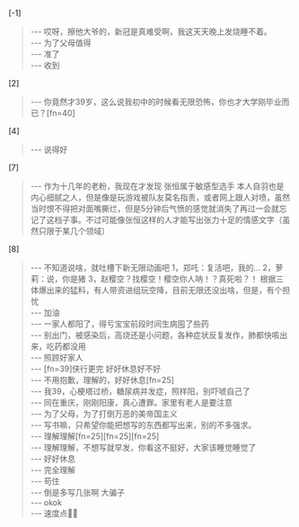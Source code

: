 
[-1] 
>--- 哎呀，擦他大爷的，新冠是真难受啊，我这天天晚上发烧睡不着。<br>
>--- 为了父母值得<br>
>--- 准了<br>
>--- 收到<br>

[2] 
>--- 你竟然才39岁，这么说我初中的时候看无限恐怖，你也才大学刚毕业而已？[fn=40]<br>

[4] 
>--- 说得好<br>

[7] 
>--- 作为十几年的老粉，我现在才发现 张恒属于敏感型选手 本人自羽也是内心细腻之人，但是像是玩游戏被队友莫名指责，或者网上跟人对喷，虽然当时恨不得把对面嘴撕烂，但是5分钟后气愤的感觉就消失了再过一会就忘记了这档子事。不过可能像张恒这样的人才能写出张力十足的情感文字（虽然只限于某几个领域）<br>

[8] 
>--- 不知道说啥，就吐槽下新无限动画吧
1，郑吒：复活吧，我的...
2，萝莉：说，你是猪
3，赵樱空？找樱空！樱空你人呐！？真死啦？！
根据三体爆出来的猛料，有人带资进组玩空降，目前无限还没出啥，但是，有个担忧<br>
>--- 加油<br>
>--- 一家人都阳了，得亏宝宝前段时间生病囤了些药<br>
>--- 别出门，被感染后，高烧还是小问题，各种症状反复发作，肺都快咳出来，吃药都没用<br>
>--- 照顾好家人<br>
>--- [fn=39]侠行更完 好好休息好不好<br>
>--- 不用抱歉，理解的，好好休息[fn=25]<br>
>--- 我39，心梗塔过桥，糖尿病并发症，照样阳，别吓唬自己了<br>
>--- 同在重庆，刚刚阳康，真心遭罪。家里有老人是要注意<br>
>--- 为了父母，为了打倒万恶的美帝国主义<br>
>--- 写书嘛，只希望你能把想写的东西都写出来，别的不多强求。<br>
>--- 理解理解[fn=25][fn=25][fn=25]<br>
>--- 理解理解，不想写就早发，你看这不挺好，大家该睡觉睡觉了<br>
>--- 好好休息<br>
>--- 完全理解<br>
>--- 苟住<br>
>--- 倒是多写几张啊  大骗子<br>
>--- okok<br>
>--- 速度点✍🏻<br>
